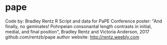 # pape
Code by: Bradley Rentz
R Script and data for PaPE Conference poster: "And finally, no geminates!
Pohnpeian consonantal length contrasts in initial, medial, and final
position", Bradley Rentz and Victoria Anderson, 2017
github.com/rentzb/pape
author website: http://rentz.weebly.com
